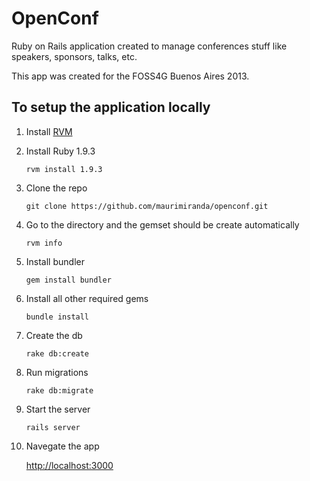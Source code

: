 OpenConf
========

Ruby on Rails application created to manage conferences stuff like speakers, sponsors, talks, etc.

This app was created for the FOSS4G Buenos Aires 2013.

To setup the application locally
--------------------------------

1. Install [RVM](https://rvm.io/)

2. Install Ruby 1.9.3

    `rvm install 1.9.3`

3. Clone the repo

    `git clone https://github.com/maurimiranda/openconf.git`

4. Go to the directory and the gemset should be create automatically

    `rvm info`

5. Install bundler

    `gem install bundler`

6. Install all other required gems
    
    `bundle install`

7. Create the db

    `rake db:create`

8. Run migrations

    `rake db:migrate`

9. Start the server
    
    `rails server`

10. Navegate the app

    [http://localhost:3000](http://localhost:3000)
